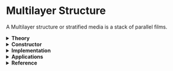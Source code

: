 # Multilayer Structure
A Multilayer structure or stratified media is a stack of parallel films.

<details>
  <summary><b>Theory</b></summary>
  The solution is based on calculating the reflected and transmitted plane waves at each interface and the phase change due to light propagation inside each layer. The solution is a geometric sum which considers all the internal round trips generated inside the multilayer structure as illustrated in the figure above. <br> <br>
  <b> Approximations </b><br>
  None - The implementation solves Maxwell equations for any type of multilayer structure and any incident beam.
  <br><br>
</details>
<details>
  <summary><b>Constructor</b></summary>
  <p>
  <b>MultilayerStructure(n_A, h_A, ref)</b><br>
  <b>n_A</b> - vector specifying the refractive indexes of all layers; <br>
  <b>h_A</b> - vector specifying the thickness of all layers. The layer with refractive index n_A[i] has a thickness of h_A[i-1];<br>
  <b>ref</b> - ReferenceFrame specifying the position and orientation of the first interface;<br>
</details>
<details>
  <summary><b>Implementation</b></summary>
  <p>
  <b> lightinteraction - FieldAngularSpectrumScalar </b> <br>
  <b>Time:</b> very short; scales with N<sub>x</sub> N<sub>y</sub> <br>
  <b>RAM:</b> None <br>
  <b>Convergence</b> sampling of ns<sub>x</sub> and ns<sub>y</sub><br>
  <br>
  <b>Scattering matrix - FieldAngularSpectrumScalar </b><br>
  <b>Type:</b> Transmission and reflection matrices are diagonal <br>
  <b>Time:</b> very short; scales with N<sub>x</sub> N<sub>y</sub> <br>
  <b>RAM:</b> very small; scales with N<sub>x</sub> N<sub>y</sub> <br>
  <b>Convergence</b> sampling of ns<sub>x</sub> and ns<sub>y</sub>
  <br>
  </p>
</details>

<details>
  <summary><b>Applications</b></summary>
  Example of systems studied with similar models:
  <ul>
      <li><a href = https://www.osapublishing.org/oe/fulltext.cfm?uri=oe-28-5-7691&id=427957>Fabry-Pérot etalons</a></li>
      <li><a href = https://www.spiedigitallibrary.org/journals/journal-of-biomedical-optics/volume-23/issue-09/090801/Tool-for-simulating-the-focusing-of-arbitrary-vector-beams-in/10.1117/1.JBO.23.9.090801.full?SSO=1>Aberations induced by a coverslip</a></li>
  <ul>
</details>

<details>
  <summary><b>Reference</b></summary>
  If you use this model, please cite:<br>
  <a href = https://www.osapublishing.org/oe/fulltext.cfm?uri=oe-28-5-7691&id=427957> Marques, Dylan M., et al. "Modelling fabry-pérot etalons illuminated by focussed beams." Optics express 28.5 (2020): 7691-7706. </a><br><br>
  <b>Additional reading:</b><br>
  Chapter 2 of Fujiwara, Hiroyuki. Spectroscopic ellipsometry: principles and applications. John Wiley & Sons, 2007. <br>
  <a href = https://www.osapublishing.org/oe/abstract.cfm?uri=OE-12-7-1281>Van de Nes, A. S., et al. "Calculation of the vectorial field distribution in a stratified focal region of a high numerical aperture imaging system." Optics Express 12.7 (2004): 1281-1293.</a><br>
</details>
